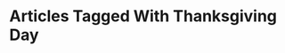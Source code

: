 <!-- 
template: articlesbytag.html
title: Articles Tagged With Thanksgiving Day
forTag: Thanksgiving Day
callback: articlesbytag
-->

# Articles Tagged With Thanksgiving Day